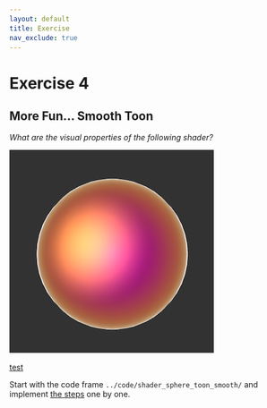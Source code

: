 ```yaml
---
layout: default
title: Exercise
nav_exclude: true
---
```



# Exercise 4

## More Fun... Smooth Toon

*What are the visual properties of the following shader?*

![sphere_toon](../img/npr_shading_01.png)

<!-- 
* Flat shading
* Step function for diffuse shading
* Outline
* Small light highlight
* Outline around highlight 
-->

[test](../code/shader_sphere_toon_smooth/index.html)

Start with the  code frame `../code/shader_sphere_toon_smooth/` and implement [the steps](../code/shader_sphere_toon_smooth/shader_sphere_toon_smooth_steps.md) one by one.
